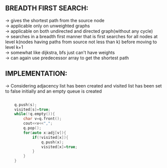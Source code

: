 **BREADTH FIRST SEARCH:**
---

-> gives the shortest path from the source node\
-> applicable only on unweighted graphs\
-> applicable on both undirected and directed graph(without any cycle)\
-> searches in a breadth first manner that is first searches for all nodes at level k(nodes having paths from source not less than k) before moving to level k+1\
-> somewhat like dijkstra, bfs just can't have weights \
-> can again use predecessor array to get the shortest path

**IMPLEMENTATION:**
---

-> Considering adjacency list has been created and visited list has been set to false initially and an empty queue is created
```cpp

    q.push(s);
    visited[s]=true;
    while(!q.empty()){
        char v=q.front();
        cout<<v<<",";
        q.pop();
        for(auto x:adj[v]){
            if(!visited[x]){
                q.push(x);
                visited[x]=true;
            }
        }
    }
 ```
